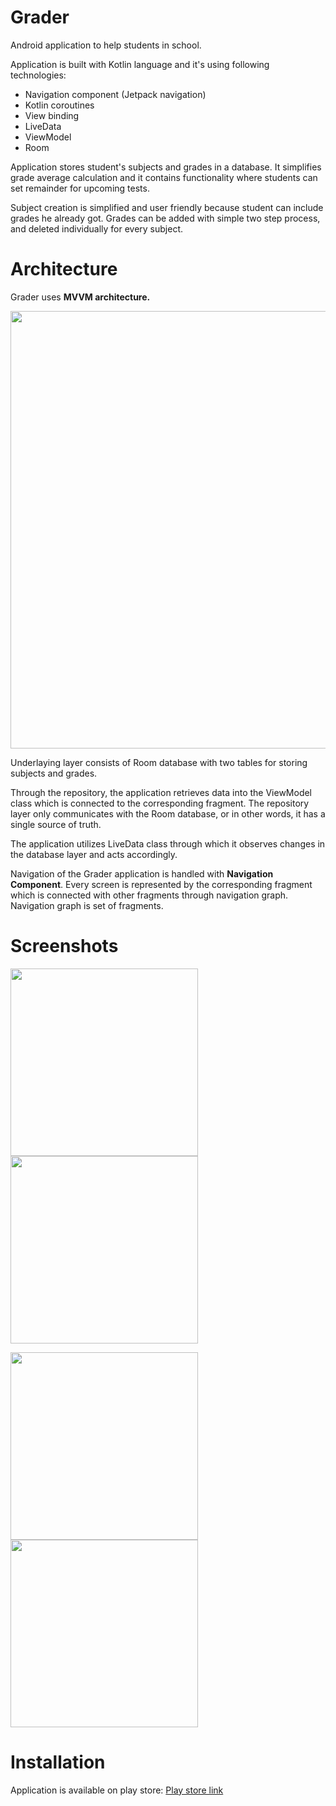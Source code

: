 # Grader
Android application to help students in school.

Application is built with Kotlin language and it's using following technologies:

* Navigation component (Jetpack navigation)
* Kotlin coroutines
* View binding
* LiveData
* ViewModel
* Room

Application stores student's subjects and grades in a database. 
It simplifies grade average calculation and it contains functionality where students can set remainder for upcoming tests.

Subject creation is simplified and user friendly because student can include grades he already got.
Grades can be added with simple two step process, and deleted individually for every subject.

# Architecture

Grader uses **MVVM architecture.**

<img src="https://miro.medium.com/max/960/0*r6tfHpmMPZYLstfz.png" width=700>

Underlaying layer consists of Room database with two tables for storing subjects and grades.

Through the repository, the application retrieves data into the ViewModel class which is connected to the corresponding fragment.
The repository layer only communicates with the Room database, or in other words, it has a single source of truth.

The application utilizes LiveData class through which it observes changes in the database layer and acts accordingly.

Navigation of the Grader application is handled with **Navigation Component**. Every screen is represented by the corresponding fragment which is connected with other fragments through navigation graph. Navigation graph is set of fragments.

# Screenshots
<p float="left">
<img src="https://i.imgur.com/ydgxTrk.png" width="300">

<img src="https://i.imgur.com/N5ZlNRR.png" width="300">
</p>

<p float="left">
<img src="https://i.imgur.com/2z0MyB2.png" width="300">

<img src="https://i.imgur.com/Uep7l4B.png" width="300">
</p>

# Installation
Application is available on play store:
[Play store link](https://play.google.com/store/apps/details?id=com.electrocoder.grader)

